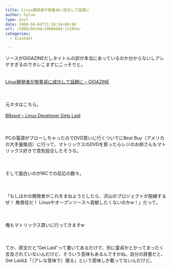 ```yaml
---
title: Linux開発者が脱童貞に成功して話題に
author: hylom
type: post
date: 2008-04-04T11:28:54+00:00
url: /2008/04/04/20080404-112854/
categories:
  - Slashdot

---
```

ソースがGIGAZINEだしタイトルの訳が本当にあっているのか分からないしアレゲすぎるのでタレこまずにこっそりと。  
</br>   
  [Linux開発者が脱童貞に成功して話題に &#8211; GIGAZINE][1] </br>  
</br>   
元ネタはこちら。</br>   
  [BBspot &#8211; Linux Developer Gets Laid][2] </br>  
</br>   
PCの電源がブローしちゃったのでDVD買いに行くついでにBest Buy（アメリカの大手量販店）に行って、マトリックスのDVDを買ったらレジのお姉さんもマトリックス好きで意気投合したそうな。</br>  
</br>   
そして面白いのがIRCでの反応の数々。</br>  
</br>   
「もしほかの開発者がこれをまねようとしたら、沢山のプロジェクトが脱線するぜ！ 無責任だ！ Linuxやオープンソースへ貢献したくないのかw！」だって。</br>  
</br>   
俺もマトリックス買いに行ってきますw</br>  
</br>   
てか、原文だと&#8221;Get Laid&#8221;って書いてあるだけで、別に童貞かとかってまったく言及されていないんだけど、そういう意味もあるんですかね。自分の辞書だと、Get Laidは「（アレな意味で）寝る」という意味しか載ってないんだけど。</br>  
</br>

 [1]: http://gigazine.net/index.php?/news/comments/20080404_linux_developer/
 [2]: http://www.bbspot.com/News/2000/9/linux_laid.html